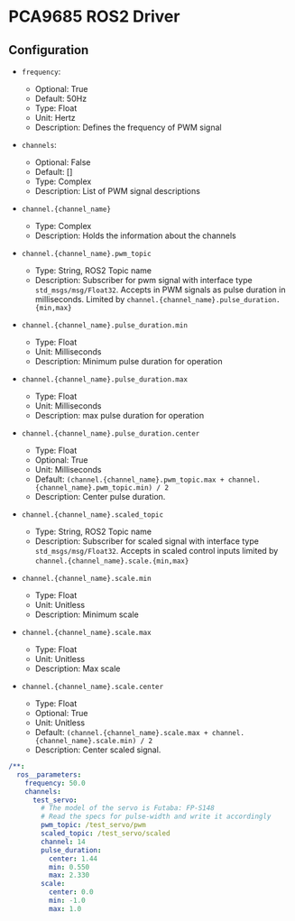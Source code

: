 # PCA9685 ROS2 Driver


## Configuration

- `frequency`:
    - Optional: True
    - Default: 50Hz
    - Type: Float
    - Unit: Hertz
    - Description: Defines the frequency of PWM signal
- `channels`:
    - Optional: False
    - Default: []
    - Type: Complex
    - Description: List of PWM signal descriptions

- `channel.{channel_name}`
    - Type: Complex
    - Description: Holds the information about the channels

- `channel.{channel_name}.pwm_topic`
    - Type: String, ROS2 Topic name
    - Description: Subscriber for pwm signal with interface type `std_msgs/msg/Float32`. Accepts in PWM signals as pulse duration in milliseconds. Limited by `channel.{channel_name}.pulse_duration.{min,max}`
- `channel.{channel_name}.pulse_duration.min`
    - Type: Float
    - Unit: Milliseconds
    - Description: Minimum pulse duration for operation
- `channel.{channel_name}.pulse_duration.max`
    - Type: Float
    - Unit: Milliseconds
    - Description: max pulse duration for operation

- `channel.{channel_name}.pulse_duration.center`
    - Type: Float
    - Optional: True
    - Unit: Milliseconds
    - Default: `(channel.{channel_name}.pwm_topic.max + channel.{channel_name}.pwm_topic.min) / 2`
    - Description: Center pulse duration.
- `channel.{channel_name}.scaled_topic`
    - Type: String, ROS2 Topic name
    - Description: Subscriber for scaled signal with interface type `std_msgs/msg/Float32`. Accepts in scaled control inputs limited by `channel.{channel_name}.scale.{min,max}`
- `channel.{channel_name}.scale.min`
    - Type: Float
    - Unit: Unitless
    - Description: Minimum scale
- `channel.{channel_name}.scale.max`
    - Type: Float
    - Unit: Unitless
    - Description: Max scale
- `channel.{channel_name}.scale.center`
    - Type: Float
    - Optional: True
    - Unit: Unitless
    - Default: `(channel.{channel_name}.scale.max + channel.{channel_name}.scale.min) / 2`
    - Description: Center scaled signal.





```yaml
/**:
  ros__parameters:
    frequency: 50.0
    channels:
      test_servo:
        # The model of the servo is Futaba: FP-S148
        # Read the specs for pulse-width and write it accordingly
        pwm_topic: /test_servo/pwm
        scaled_topic: /test_servo/scaled
        channel: 14
        pulse_duration:
          center: 1.44
          min: 0.550
          max: 2.330
        scale:
          center: 0.0
          min: -1.0
          max: 1.0
```